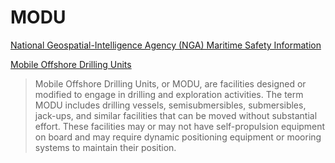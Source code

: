 # MODU

[National Geospatial-Intelligence Agency (NGA) Maritime Safety Information](https://msi.nga.mil/)

[Mobile Offshore Drilling Units](https://msi.nga.mil/MODU)

> Mobile Offshore Drilling Units, or MODU, are facilities designed or modified to engage in drilling and exploration activities. The term MODU includes drilling vessels, semisubmersibles, submersibles, jack-ups, and similar facilities that can be moved without substantial effort. These facilities may or may not have self-propulsion equipment on board and may require dynamic positioning equipment or mooring systems to maintain their position.
